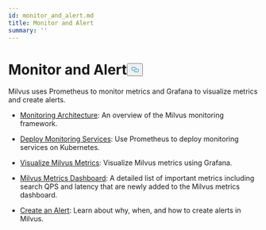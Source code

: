 ```yaml
---
id: monitor_and_alert.md
title: Monitor and Alert
summary: ''
---
```

<h1 id="Monitor-and-Alert" class="common-anchor-header">Monitor and Alert<button data-href="#Monitor-and-Alert" class="anchor-icon" translate="no">
      <svg translate="no"
        aria-hidden="true"
        focusable="false"
        height="20"
        version="1.1"
        viewBox="0 0 16 16"
        width="16"
      >
        <path
          fill="#0092E4"
          fill-rule="evenodd"
          d="M4 9h1v1H4c-1.5 0-3-1.69-3-3.5S2.55 3 4 3h4c1.45 0 3 1.69 3 3.5 0 1.41-.91 2.72-2 3.25V8.59c.58-.45 1-1.27 1-2.09C10 5.22 8.98 4 8 4H4c-.98 0-2 1.22-2 2.5S3 9 4 9zm9-3h-1v1h1c1 0 2 1.22 2 2.5S13.98 12 13 12H9c-.98 0-2-1.22-2-2.5 0-.83.42-1.64 1-2.09V6.25c-1.09.53-2 1.84-2 3.25C6 11.31 7.55 13 9 13h4c1.45 0 3-1.69 3-3.5S14.5 6 13 6z"
        ></path>
      </svg>
    </button></h1><p>Milvus uses Prometheus to monitor metrics and Grafana to visualize metrics and create alerts.</p>
<ul>
<li><p><a href="/docs/pt/monitor_overview.md">Monitoring Architecture</a>: An overview of the Milvus monitoring framework.</p></li>
<li><p><a href="/docs/pt/monitor.md">Deploy Monitoring Services</a>: Use Prometheus to deploy monitoring services on Kubernetes.</p></li>
<li><p><a href="/docs/pt/visualize.md">Visualize Milvus Metrics</a>: Visualize Milvus metrics using Grafana.</p></li>
<li><p><a href="/docs/pt/metrics_dashboard.md">Milvus Metrics Dashboard</a>: A detailed list of important metrics including search QPS and latency that are newly added to the Milvus metrics dashboard.</p></li>
<li><p><a href="/docs/pt/alert.md">Create an Alert</a>: Learn about why, when, and how to create alerts in Milvus.</p></li>
</ul>
